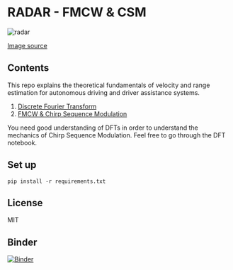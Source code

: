 # RADAR - FMCW & CSM

![radar](radar.jpg)

[Image source](https://www.bosch-mobility-solutions.de/de/produkte-und-services/pkw-und-leichte-nutzfahrzeuge/fahrerassistenzsysteme/linksabbiegeassistent/fernbereichsradarsensor/)

## Contents

This repo explains the theoretical fundamentals of velocity and range estimation for autonomous driving and driver assistance systems.

1. [Discrete Fourier Transform](./DFT.ipynb)
2. [FMCW & Chirp Sequence Modulation](./RADAR.ipynb)

You need good understanding of DFTs in order to understand the mechanics of Chirp Sequence Modulation. Feel free to go through the DFT notebook.

## Set up

```shell
pip install -r requirements.txt
```

## License

MIT

## Binder

[![Binder](https://mybinder.org/badge_logo.svg)](https://mybinder.org/v2/gh/mopfeil/python-fmcw/HEAD)
